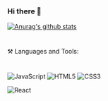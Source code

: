 ### Hi there 👋

[![Anurag's github stats](https://github-readme-stats.vercel.app/api?username=kapip1)](https://github.com/kapip1/github-readme-stats)
#
⚒ Languages and Tools:
#
![JavaScript](https://img.shields.io/badge/-JavaScript-black?style=flat&logo=javascript) 
![HTML5](https://img.shields.io/badge/-HTML-black?style=flat&logo=HTML5) 
![CSS3](https://img.shields.io/badge/-CSS-black?style=flat&logo=CSS3)

![React](https://img.shields.io/badge/-React-black?style=flat&logo=react)
